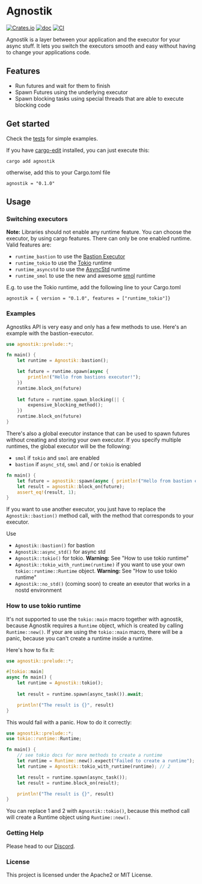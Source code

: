 # Agnostik

[![Crates.io](https://img.shields.io/crates/v/agnostik)](https://crates.io/crates/agnostik)
[![doc](https://img.shields.io/badge/rustdoc-agnostik-blue.svg)](https://docs.rs/agnostik)
[![CI](https://github.com/bastion-rs/bastion/workflows/CI/badge.svg)](https://github.com/bastion-rs/agnostik/actions)

Agnostik is a layer between your application and the executor for your async stuff.
It lets you switch the executors smooth and easy without having to change your applications code.

## Features

- Run futures and wait for them to finish
- Spawn Futures using the underlying executor
- Spawn blocking tasks using special threads that are able to execute blocking code

## Get started

Check the [tests](https://github.com/bastion-rs/agnostik/tree/master/tests) for simple examples.

If you have [cargo-edit](https://github.com/killercup/cargo-edit) installed, you can just execute 
this:
```
cargo add agnostik
```

otherwise, add this to your Cargo.toml file
```
agnostik = "0.1.0"
```

## Usage

### Switching executors

**Note:** Libraries should not enable any runtime feature.
You can choose the executor, by using cargo features.
There can only be one enabled runtime.
Valid features are: 
- `runtime_bastion` to use the [Bastion Executor](https://crates.io/crates/bastion-executor)
- `runtime_tokio` to use the [Tokio](https://tokio.rs) runtime
- `runtime_asyncstd` to use the [AsyncStd](https://async.rs) runtime
- `runtime_smol` to use the new and awesome [smol](https://docs.rs/smol) runtime

E.g. to use the Tokio runtime, add the following line to your Cargo.toml
```
agnostik = { version = "0.1.0", features = ["runtime_tokio"]}
```

### Examples

Agnostiks API is very easy and only has a few methods to use.
Here's an example with the bastion-executor.

```rust
use agnostik::prelude::*;

fn main() {
    let runtime = Agnostik::bastion();

    let future = runtime.spawn(async {
        println!("Hello from bastions executor!");
    })
    runtime.block_on(future)
    
    let future = runtime.spawn_blocking(|| {
        expensive_blocking_method();
    })
    runtime.block_on(future)
}
```


There's also a global executor instance that can be used to spawn futures
without creating and storing your own executor.
If you specify multiple runtimes, the global executor will be the following:
- `smol` if `tokio` and `smol` are enabled
- `bastion` if `async_std`, `smol` and / or `tokio` is enabled

```rust
fn main() {
    let future = agnostik::spawn(async { println!("Hello from bastion executor!"); 1 });
    let result = agnostik::block_on(future);
    assert_eq!(result, 1);
}
```

If you want to use another executor, you just have to replace the `Agnostik::bastion()`
method call, with the method that corresponds to your executor.

Use
- `Agnostik::bastion()` for bastion
- `Agnostik::async_std()` for async std
- `Agnostik::tokio()` for tokio. **Warning:** See "How to use tokio runtime"
- `Agnostik::tokio_with_runtime(runtime)` if you want to use your own `tokio::runtime::Runtime` object. **Warning:** See "How to use tokio runtime"
- `Agnostik::no_std()` (coming soon) to create an exeutor that works in a nostd environment

### How to use tokio runtime

It's not supported to use the `tokio::main` macro together with agnostik,
because Agnostik requires a `Runtime` object, which is created by calling `Runtime::new()`.
If your are using the `tokio::main` macro, there will be a panic, because you can't create a runtime
inside a runtime.

Here's how to fix it:

```rust
use agnostik::prelude::*;

#[tokio::main]
async fn main() {
    let runtime = Agnostik::tokio();
    
    let result = runtime.spawn(async_task()).await;

    println!("The result is {}", result)
}
```

This would fail with a panic.
How to do it correctly:

```rust
use agnostik::prelude::*;
use tokio::runtime::Runtime;

fn main() {
    // see tokio docs for more methods to create a runtime
    let runtime = Runtime::new().expect("Failed to create a runtime"); // 1
    let runtime = Agnostik::tokio_with_runtime(runtime); // 2

    let result = runtime.spawn(async_task());
    let result = runtime.block_on(result);

    println!("The result is {}", result)
}
```

You can replace 1 and 2 with `Agnostik::tokio()`, because this method call will
create a Runtime object using `Runtime::new()`.

### Getting Help

Please head to our [Discord](https://discord.gg/DqRqtRT).

### License

This project is licensed under the Apache2 or MIT License.

